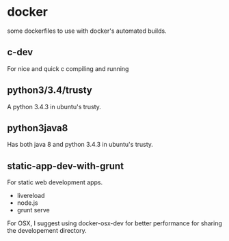 # docker
some dockerfiles to use with docker's automated builds.

## c-dev

For nice and quick c compiling and running

## python3/3.4/trusty

A python 3.4.3 in ubuntu's trusty.

## python3java8

Has both java 8 and python 3.4.3 in ubuntu's trusty.

## static-app-dev-with-grunt

For static web development apps.
- livereload
- node.js
- grunt serve

For OSX, I suggest using docker-osx-dev for better performance for sharing the developement directory.
